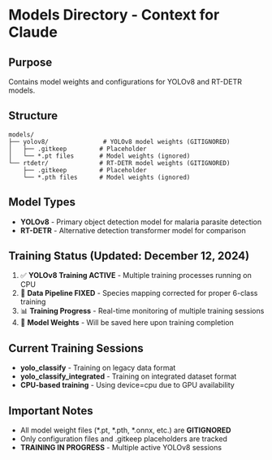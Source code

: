 # Models Directory - Context for Claude

## Purpose
Contains model weights and configurations for YOLOv8 and RT-DETR models.

## Structure
```
models/
├── yolov8/               # YOLOv8 model weights (GITIGNORED)
│   ├── .gitkeep         # Placeholder
│   └── *.pt files       # Model weights (ignored)
└── rtdetr/              # RT-DETR model weights (GITIGNORED)
    ├── .gitkeep         # Placeholder  
    └── *.pth files      # Model weights (ignored)
```

## Model Types
- **YOLOv8** - Primary object detection model for malaria parasite detection
- **RT-DETR** - Alternative detection transformer model for comparison

## Training Status (Updated: December 12, 2024)
1. ✅ **YOLOv8 Training ACTIVE** - Multiple training processes running on CPU
2. 🔄 **Data Pipeline FIXED** - Species mapping corrected for proper 6-class training
3. 📊 **Training Progress** - Real-time monitoring of multiple training sessions
4. 💾 **Model Weights** - Will be saved here upon training completion

## Current Training Sessions
- **yolo_classify** - Training on legacy data format 
- **yolo_classify_integrated** - Training on integrated dataset format
- **CPU-based training** - Using device=cpu due to GPU availability

## Important Notes
- All model weight files (*.pt, *.pth, *.onnx, etc.) are **GITIGNORED**
- Only configuration files and .gitkeep placeholders are tracked
- **TRAINING IN PROGRESS** - Multiple active YOLOv8 sessions